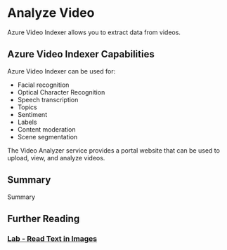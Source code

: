 # Analyze Video
Azure Video Indexer allows you to extract data from videos.

## Azure Video Indexer Capabilities
Azure Video Indexer can be used for:
- Facial recognition
- Optical Character Recognition
- Speech transcription
- Topics
- Sentiment
- Labels
- Content moderation
- Scene segmentation

The Video Analyzer service provides a portal website that can be used to upload, view, and analyze videos.

## Summary
Summary

## Further Reading
### [Lab - Read Text in Images](https://microsoftlearning.github.io/mslearn-ai-vision/Instructions/Exercises/05-ocr.html)